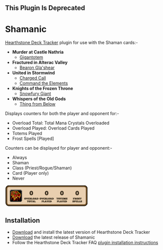 ## This Plugin Is Deprecated

# Shamanic

[Hearthstone Deck Tracker](https://hsdecktracker.net/) plugin for use with the Shaman cards:- 

- **Murder at Castle Nathria**
  - [Gigantotem](https://hearthstone.blizzard.com/en-gb/cards/78525-gigantotem)
- **Fractured in Alterac Valley**
  - [Bearon Gla'shear](https://hearthstone.blizzard.com/en-gb/cards/67778-bearon-glashear)
- **United in Stormwind**
  - [Charged Call](https://hearthstone.blizzard.com/en-gb/cards/64356-charged-call)
  - [Command the Elements](https://hearthstone.blizzard.com/en-gb/cards/64322-command-the-elements)
- **Knights of the Frozen Throne**
  - [Snowfury Giant](https://hearthstone.blizzard.com/en-gb/cards/42765-snowfury-giant)
- **Whispers of the Old Gods**
  - [Thing from Below](https://hearthstone.blizzard.com/en-gb/cards/38267-thing-from-below)

Displays counters for both the player and opponent for:-

- Overload Total: Total Mana Crystals Overloaded
- Overload Played: Overload Cards Played
- Totems Played
- Frost Spells [Played]

Counters can be displayed for player and opponent:-

- Always
- Shaman
- Class (Priest/Rogue/Shaman)
- Card (Player only)
- Never

![All 4 counters at zero](screenshots/shamanic-all-counters.png)

## Installation

- [Download](https://hsdecktracker.net/download/) and install the latest version of Hearthstone Deck Tracker 
- [Download](https://github.com/batstyx/shamanic/releases/latest) the latest release of Shamanic
- Follow the Hearthstone Deck Tracker FAQ [plugin installation instructions](https://github.com/HearthSim/Hearthstone-Deck-Tracker/wiki/Available-Plugins)
